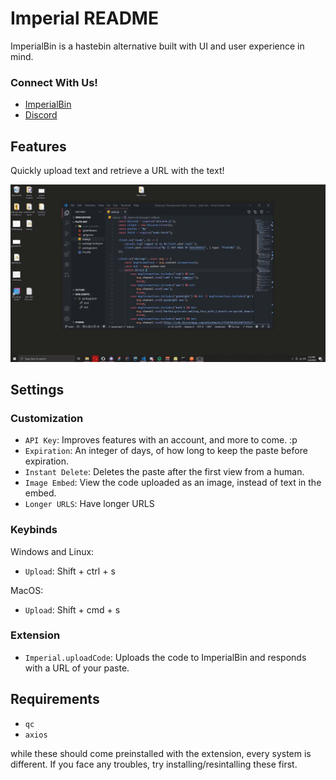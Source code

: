 # Imperial README

ImperialBin is a hastebin alternative built with UI and user experience in mind.

### Connect With Us!

- [ImperialBin](https://Imperialb.in)
- [Discord](https://discord.gg/cTm85eW49D)

## Features

Quickly upload text and retrieve a URL with the text!

![feature gif](./assets/feature.gif)

## Settings

### Customization

- `API Key`: Improves features with an account, and more to come. :p
- `Expiration`: An integer of days, of how long to keep the paste before expiration.
- `Instant Delete`: Deletes the paste after the first view from a human.
- `Image Embed`: View the code uploaded as an image, instead of text in the embed.
- `Longer URLS`: Have longer URLS

### Keybinds

Windows and Linux:

- `Upload`: Shift + ctrl + s

MacOS:

- `Upload`: Shift + cmd + s

### Extension

- `Imperial.uploadCode`: Uploads the code to ImperialBin and responds with a URL of your paste.

## Requirements

- `qc`
- `axios`

while these should come preinstalled with the extension, every system is different. If you face any troubles, try installing/resintalling these first.
